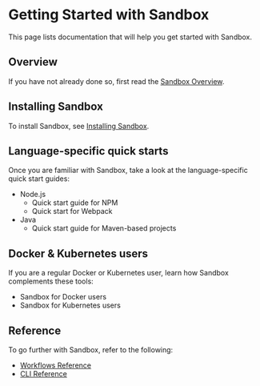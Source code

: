 # Getting Started with Sandbox

This page lists documentation that will help you get started with Sandbox.

## Overview

If you have not already done so, first read the [Sandbox Overview](/docs/overview).

## Installing Sandbox

To install Sandbox, see [Installing Sandbox](/docs/installing).

## Language-specific quick starts

Once you are familiar with Sandbox, take a look at the language-specific quick start guides:

* Node.js 
  - Quick start guide for NPM
  - Quick start for Webpack
* Java
  - Quick start guide for Maven-based projects

## Docker & Kubernetes users

If you are a regular Docker or Kubernetes user, learn how Sandbox complements these tools:

* Sandbox for Docker users
* Sandbox for Kubernetes users

## Reference

To go further with Sandbox, refer to the following:

* [Workflows Reference](/docs/workflows)
* [CLI Reference](/docs/cli)

